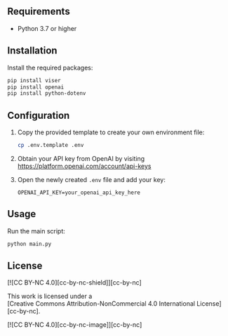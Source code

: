 ## Requirements
- Python 3.7 or higher

## Installation

Install the required packages:

```bash
pip install viser
pip install openai
pip install python-dotenv
```

## Configuration

1. Copy the provided template to create your own environment file:

   ```bash
   cp .env.template .env
   ```

2. Obtain your API key from OpenAI by visiting  
   https://platform.openai.com/account/api-keys

3. Open the newly created `.env` file and add your key:

   ```dotenv
   OPENAI_API_KEY=your_openai_api_key_here
   ```

## Usage

Run the main script:

```bash
python main.py
```

## License

[![CC BY-NC 4.0][cc-by-nc-shield]][cc-by-nc]

This work is licensed under a  
[Creative Commons Attribution-NonCommercial 4.0 International License][cc-by-nc].

[![CC BY-NC 4.0][cc-by-nc-image]][cc-by-nc]